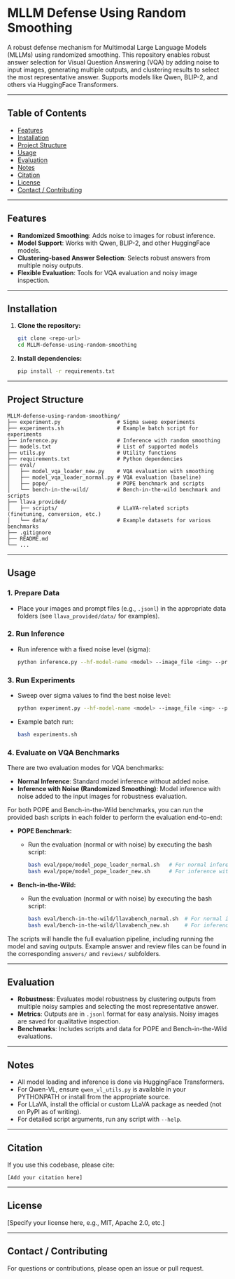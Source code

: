 # MLLM Defense Using Random Smoothing

A robust defense mechanism for Multimodal Large Language Models (MLLMs) using randomized smoothing. This repository enables robust answer selection for Visual Question Answering (VQA) by adding noise to input images, generating multiple outputs, and clustering results to select the most representative answer. Supports models like Qwen, BLIP-2, and others via HuggingFace Transformers.

---

## Table of Contents

- [Features](#features)
- [Installation](#installation)
- [Project Structure](#project-structure)
- [Usage](#usage)
- [Evaluation](#evaluation)
- [Notes](#notes)
- [Citation](#citation)
- [License](#license)
- [Contact / Contributing](#contact--contributing)

---

## Features

- **Randomized Smoothing**: Adds noise to images for robust inference.
- **Model Support**: Works with Qwen, BLIP-2, and other HuggingFace models.
- **Clustering-based Answer Selection**: Selects robust answers from multiple noisy outputs.
- **Flexible Evaluation**: Tools for VQA evaluation and noisy image inspection.

---

## Installation

1. **Clone the repository:**
   ```bash
   git clone <repo-url>
   cd MLLM-defense-using-random-smoothing
   ```

2. **Install dependencies:**
   ```bash
   pip install -r requirements.txt
   ```

---

## Project Structure

```
MLLM-defense-using-random-smoothing/
├── experiment.py                  # Sigma sweep experiments
├── experiments.sh                 # Example batch script for experiments
├── inference.py                   # Inference with random smoothing
├── models.txt                     # List of supported models
├── utils.py                       # Utility functions
├── requirements.txt               # Python dependencies
├── eval/
│   ├── model_vqa_loader_new.py    # VQA evaluation with smoothing
│   ├── model_vqa_loader_normal.py # VQA evaluation (baseline)
│   ├── pope/                      # POPE benchmark and scripts
│   └── bench-in-the-wild/         # Bench-in-the-wild benchmark and scripts
├── llava_provided/
│   ├── scripts/                   # LLaVA-related scripts (finetuning, conversion, etc.)
│   └── data/                      # Example datasets for various benchmarks
├── .gitignore
├── README.md
└── ...
```

---

## Usage

### 1. Prepare Data

- Place your images and prompt files (e.g., `.jsonl`) in the appropriate data folders (see `llava_provided/data/` for examples).

### 2. Run Inference

- Run inference with a fixed noise level (sigma):
  ```bash
  python inference.py --hf-model-name <model> --image_file <img> --prompt-file <jsonl> --sigma <value> --num-samples <N>
  ```

### 3. Run Experiments

- Sweep over sigma values to find the best noise level:
  ```bash
  python experiment.py --hf-model-name <model> --image_file <img> --prompt-file <jsonl> --sigma-list <list>
  ```
- Example batch run:
  ```bash
  bash experiments.sh
  ```

### 4. Evaluate on VQA Benchmarks

There are two evaluation modes for VQA benchmarks:
- **Normal Inference**: Standard model inference without added noise.
- **Inference with Noise (Randomized Smoothing)**: Model inference with noise added to the input images for robustness evaluation.

For both POPE and Bench-in-the-Wild benchmarks, you can run the provided bash scripts in each folder to perform the evaluation end-to-end:

- **POPE Benchmark:**
  - Run the evaluation (normal or with noise) by executing the bash script:
    ```bash
    bash eval/pope/model_pope_loader_normal.sh   # For normal inference
    bash eval/pope/model_pope_loader_new.sh      # For inference with noise
    ```

- **Bench-in-the-Wild:**
  - Run the evaluation (normal or with noise) by executing the bash script:
    ```bash
    bash eval/bench-in-the-wild/llavabench_normal.sh  # For normal inference
    bash eval/bench-in-the-wild/llavabench_new.sh     # For inference with noise
    ```

The scripts will handle the full evaluation pipeline, including running the model and saving outputs. Example answer and review files can be found in the corresponding `answers/` and `reviews/` subfolders.

---

## Evaluation

- **Robustness**: Evaluates model robustness by clustering outputs from multiple noisy samples and selecting the most representative answer.
- **Metrics**: Outputs are in `.jsonl` format for easy analysis. Noisy images are saved for qualitative inspection.
- **Benchmarks**: Includes scripts and data for POPE and Bench-in-the-Wild evaluations.

---

## Notes

- All model loading and inference is done via HuggingFace Transformers.
- For Qwen-VL, ensure `qwen_vl_utils.py` is available in your PYTHONPATH or install from the appropriate source.
- For LLaVA, install the official or custom LLaVA package as needed (not on PyPI as of writing).
- For detailed script arguments, run any script with `--help`.

---

## Citation

If you use this codebase, please cite:

```
[Add your citation here]
```

---

## License

[Specify your license here, e.g., MIT, Apache 2.0, etc.]

---

## Contact / Contributing

For questions or contributions, please open an issue or pull request. 